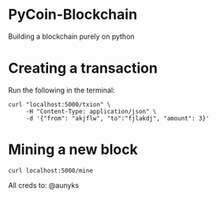 # PyCoin-Blockchain
Building a blockchain purely on python

# Creating a transaction
Run the following in the terminal:

```
curl "localhost:5000/txion" \
     -H "Content-Type: application/json" \
     -d '{"from": "akjflw", "to":"fjlakdj", "amount": 3}'
```
# Mining a new block

```
curl localhost:5000/mine
```
All creds to: @aunyks
